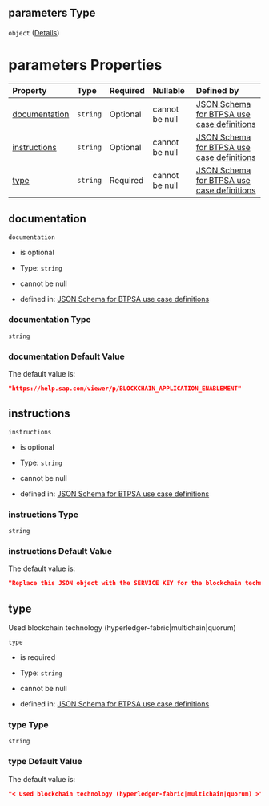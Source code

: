 ## parameters Type

`object` ([Details](btpsa-usecase-properties-services-items-allof-1-then-allof-14-then-allof-1-then-properties-parameters.md))

# parameters Properties

| Property                        | Type     | Required | Nullable       | Defined by                                                                                                                                                                                                                                                                                                    |
| :------------------------------ | :------- | :------- | :------------- | :------------------------------------------------------------------------------------------------------------------------------------------------------------------------------------------------------------------------------------------------------------------------------------------------------------ |
| [documentation](#documentation) | `string` | Optional | cannot be null | [JSON Schema for BTPSA use case definitions](btpsa-usecase-properties-services-items-allof-1-then-allof-14-then-allof-1-then-properties-parameters-properties-documentation.md "undefined#/properties/services/items/allOf/1/then/allOf/14/then/allOf/1/then/properties/parameters/properties/documentation") |
| [instructions](#instructions)   | `string` | Optional | cannot be null | [JSON Schema for BTPSA use case definitions](btpsa-usecase-properties-services-items-allof-1-then-allof-14-then-allof-1-then-properties-parameters-properties-instructions.md "undefined#/properties/services/items/allOf/1/then/allOf/14/then/allOf/1/then/properties/parameters/properties/instructions")   |
| [type](#type)                   | `string` | Required | cannot be null | [JSON Schema for BTPSA use case definitions](btpsa-usecase-properties-services-items-allof-1-then-allof-14-then-allof-1-then-properties-parameters-properties-type.md "undefined#/properties/services/items/allOf/1/then/allOf/14/then/allOf/1/then/properties/parameters/properties/type")                   |

## documentation



`documentation`

*   is optional

*   Type: `string`

*   cannot be null

*   defined in: [JSON Schema for BTPSA use case definitions](btpsa-usecase-properties-services-items-allof-1-then-allof-14-then-allof-1-then-properties-parameters-properties-documentation.md "undefined#/properties/services/items/allOf/1/then/allOf/14/then/allOf/1/then/properties/parameters/properties/documentation")

### documentation Type

`string`

### documentation Default Value

The default value is:

```json
"https://help.sap.com/viewer/p/BLOCKCHAIN_APPLICATION_ENABLEMENT"
```

## instructions



`instructions`

*   is optional

*   Type: `string`

*   cannot be null

*   defined in: [JSON Schema for BTPSA use case definitions](btpsa-usecase-properties-services-items-allof-1-then-allof-14-then-allof-1-then-properties-parameters-properties-instructions.md "undefined#/properties/services/items/allOf/1/then/allOf/14/then/allOf/1/then/properties/parameters/properties/instructions")

### instructions Type

`string`

### instructions Default Value

The default value is:

```json
"Replace this JSON object with the SERVICE KEY for the blockchain technology to which this service must bind."
```

## type

Used blockchain technology (hyperledger-fabric|multichain|quorum)

`type`

*   is required

*   Type: `string`

*   cannot be null

*   defined in: [JSON Schema for BTPSA use case definitions](btpsa-usecase-properties-services-items-allof-1-then-allof-14-then-allof-1-then-properties-parameters-properties-type.md "undefined#/properties/services/items/allOf/1/then/allOf/14/then/allOf/1/then/properties/parameters/properties/type")

### type Type

`string`

### type Default Value

The default value is:

```json
"< Used blockchain technology (hyperledger-fabric|multichain|quorum) >"
```
